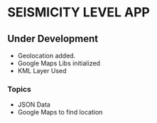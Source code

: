 <h1>SEISMICITY LEVEL APP</h1>
<h2>Under Development</h2>

  <ul>
  <li>Geolocation added.</li>
  <li>Google Maps Libs initialized</li>
  <li>KML Layer Used</li>
</ul>

<h3>Topics</h3>
  <ul>
  <li>JSON Data </li>
  <li>Google Maps to find location</li>
  
</ul>
